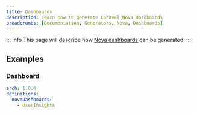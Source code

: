 ```yaml
---
title: Dashboards
description: Learn how to generate Laravel Nova dashboards
breadcrumbs: [Documentation, Generators, Nova, Dashboards]
---
```


::: info
This page will describe how [Nova dashboards](https://nova.laravel.com/docs/4.0/customization/dashboards.html) can be generated.
:::

## Examples

### [Dashboard](https://nova.laravel.com/docs/4.0/customization/dashboards.html#registering-dashboards)

```yaml
arch: 1.0.0
definitions:
  novaDashboards:
    - UserInsights
```
